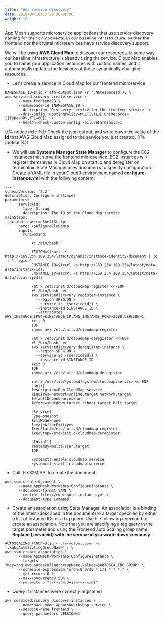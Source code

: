 ```yaml
---
title: "Add service discovery"
date: 2018-09-18T17:39:30-05:00
weight: 10
---
```


App Mesh supports microservice applications that use service discovery naming for their components. 
In our baseline infrastructure, neither the frontend nor the crystal microservices have service discovery support.

We will be using **AWS Cloud Map** to discover our resources. In some way, our baseline infrastructure is already using the service. Cloud Map enables you to name your application resources with custom names, and it automatically updates the locations of these dynamically changing resources. 

* Let's create a service in Cloud Map for our frontend microservice
```
NAMESPACE_ID=$(jq < cfn-output.json -r '.NamespaceId'); \
aws servicediscovery create-service \
      --name frontend23 \
      --namespace-id $NAMESPACE_ID \
      --description 'Discovery service for the frontend service' \
      --dns-config 'RoutingPolicy=MULTIVALUE,DnsRecords=[{Type=SRV,TTL=60}]' \
      --health-check-custom-config FailureThreshold=1
```

{{% notice note %}}
Check the json output, and write down the value of the **Id** that AWS Cloud Map assigned to the service you just created.
{{% /notice %}}

* We will use **Systems Manager State Manager** to configure the EC2 instances that serve the frontend microservice. EC2 instances will register themsleves in Cloud Map on startup and deregister on terminaton. State Manager uses documents to specify configuration. Create a YAML file in your Cloud9 environment named **configure-instance.yml** with the following content:
```
---
schemaVersion: '2.2'
description: Configure instances
parameters: 
      serviceid:
        type: String
        description: The ID of the Cloud Map service
mainSteps:
- action: aws:runShellScript
      name: configureCloudMap
      inputs:
        runCommand: 
          - |
            #! /bin/bash
          
            REGION=$(curl -s  http://169.254.169.254/latest/dynamic/instance-identity/document | jq -r '.region')
            INSTANCE_ID=$(curl -s http://169.254.169.254/latest/meta-data/instance-id);
            INSTANCE_IP=$(curl -s http://169.254.169.254/latest/meta-data/local-ipv4);

            cat > /etc/init.d/cloudmap-register <<-EOF
            #! /bin/bash -ex
            aws servicediscovery register-instance \
              --region $REGION \
              --service-id {{serviceid}} \
              --instance-id $INSTANCE_ID \
              --attributes AWS_INSTANCE_IPV4=$INSTANCE_IP,AWS_INSTANCE_PORT=3000,VERSION=1
            exit 0
            EOF
            chmod a+x /etc/init.d/cloudmap-register
        
            cat > /etc/init.d/cloudmap-deregister <<-EOF
            #! /bin/bash -ex
            aws servicediscovery deregister-instance \
              --region $REGION \
              --service-id {{serviceid}} \
              --instance-id $INSTANCE_ID
            exit 0
            EOF
            chmod a+x /etc/init.d/cloudmap-deregister
        
            cat > /usr/lib/systemd/system/cloudmap.service <<-EOF
            [Unit]
            Description=Run CloudMap service
            Requires=network-online.target network.target
            DefaultDependencies=no
            Before=shutdown.target reboot.target halt.target

            [Service]
            Type=oneshot
            KillMode=none
            RemainAfterExit=yes
            ExecStart=/etc/init.d/cloudmap-register
            ExecStop=/etc/init.d/cloudmap-deregister
        
            [Install]
            WantedBy=multi-user.target
            EOF
        
            systemctl enable cloudmap.service
            systemctl start  cloudmap.service
```

* Call the SSM API to create the document
```
aws ssm create-document \
      --name AppMesh-Workshop-ConfigureInstance \
      --document-format YAML \
      --content file://configure-instance.yml \
      --document-type Command
```

* Create an association using State Manager. An association is a binding of the intent (described in the document) to a target specified by either a list of instance IDs or a tag query. Use the following command to create an association. Note that you are specifying a tag query in the target parameter and using the Frontend Auto Scaling group name. **Replace {serviceid} with the service id you wrote down previousy**.

```
AUTOSCALING_GROUP=$(jq < cfn-output.json -r '.RubyAutoScalingGroupName'); \
aws ssm create-association \
      --name AppMesh-Workshop-ConfigureInstance \
      --targets "Key=tag:aws:autoscaling:groupName,Values=$AUTOSCALING_GROUP" \
      --schedule-expression "cron(0 0/30 * 1/1 * ? *)" \
      --max-errors 0 \
      --max-concurrency 50% \
      --parameters "serviceid={serviceid}"
```

* Query if instances were correctly registered
```
aws servicediscovery discover-instances \
      --namespace-name appmeshworkshop.service \
      --service-name frontend \
      --query-parameters VERSION=1
```